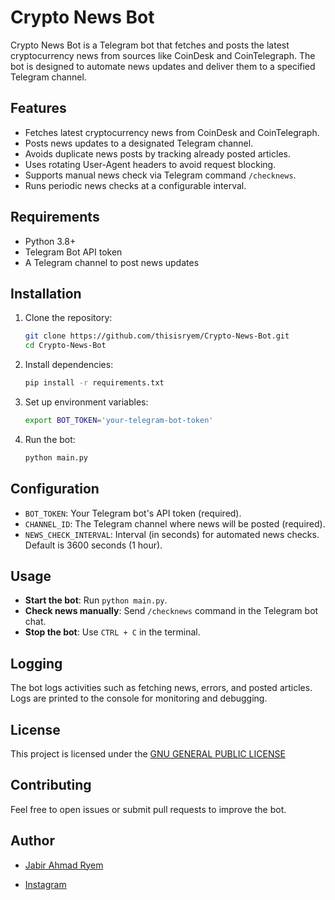 # Crypto News Bot

Crypto News Bot is a Telegram bot that fetches and posts the latest cryptocurrency news from sources like CoinDesk and CoinTelegraph. The bot is designed to automate news updates and deliver them to a specified Telegram channel.

## Features

- Fetches latest cryptocurrency news from CoinDesk and CoinTelegraph.
- Posts news updates to a designated Telegram channel.
- Avoids duplicate news posts by tracking already posted articles.
- Uses rotating User-Agent headers to avoid request blocking.
- Supports manual news check via Telegram command `/checknews`.
- Runs periodic news checks at a configurable interval.

## Requirements

- Python 3.8+
- Telegram Bot API token
- A Telegram channel to post news updates

## Installation

1. Clone the repository:

   ```sh
   git clone https://github.com/thisisryem/Crypto-News-Bot.git
   cd Crypto-News-Bot
   ```

2. Install dependencies:

   ```sh
   pip install -r requirements.txt
   ```

3. Set up environment variables:

   ```sh
   export BOT_TOKEN='your-telegram-bot-token'
   ```

4. Run the bot:

   ```sh
   python main.py
   ```

## Configuration

- `BOT_TOKEN`: Your Telegram bot's API token (required).
- `CHANNEL_ID`: The Telegram channel where news will be posted (required).
- `NEWS_CHECK_INTERVAL`: Interval (in seconds) for automated news checks. Default is 3600 seconds (1 hour).

## Usage

- **Start the bot**: Run `python main.py`.
- **Check news manually**: Send `/checknews` command in the Telegram bot chat.
- **Stop the bot**: Use `CTRL + C` in the terminal.

## Logging

The bot logs activities such as fetching news, errors, and posted articles. Logs are printed to the console for monitoring and debugging.

## License

This project is licensed under the [GNU GENERAL PUBLIC LICENSE](https://github.com/thisisryem/Crypto-News-Bot/blob/main/LICENSE)

## Contributing

Feel free to open issues or submit pull requests to improve the bot.

## Author

- [Jabir Ahmad Ryem](https://github.com/thisisryem)

- [Instagram](https;//instagram.com/thisisryem)

